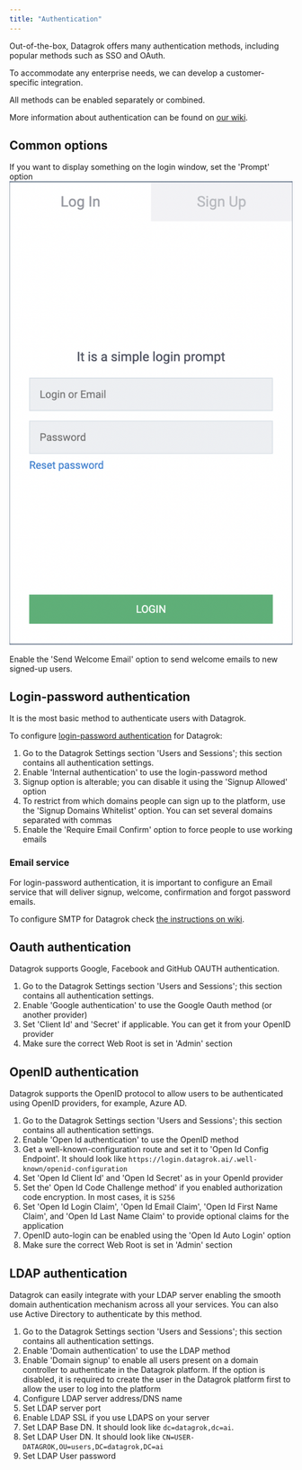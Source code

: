 ```yaml
---
title: "Authentication"
---
```


Out-of-the-box, Datagrok offers many authentication methods, including popular methods such as SSO and OAuth.

To accommodate any enterprise needs, we can develop a customer-specific integration.

All methods can be enabled separately or combined.

More information about authentication can be found on [our wiki](../../../govern/authentication.md).

## Common options

If you want to display something on the login window, set the 'Prompt' option
![Login prompt](../../img/login-prompt.png)

Enable the 'Send Welcome Email' option to send welcome emails to new signed-up users.

## Login-password authentication

It is the most basic method to authenticate users with Datagrok.

To configure [login-password authentication](../../../govern/authentication.md#login-password) for Datagrok:

1) Go to the Datagrok Settings section 'Users and Sessions'; this section contains all authentication settings.
2) Enable 'Internal authentication' to use the login-password method
3) Signup option is alterable; you can disable it using the 'Signup Allowed' option
4) To restrict from which domains people can sign up to the platform, use the 'Signup Domains Whitelist' option. You can
   set several domains separated with commas
5) Enable the 'Require Email Confirm' option to force people to use working emails

### Email service

For login-password authentication, it is important to configure an Email service that will deliver signup, welcome,
confirmation and forgot password emails.

To configure SMTP for Datagrok check [the instructions on wiki](configure-smtp.md).

## Oauth authentication

Datagrok supports Google, Facebook and GitHub OAUTH authentication.

1) Go to the Datagrok Settings section 'Users and Sessions'; this section contains all authentication settings.
2) Enable 'Google authentication' to use the Google Oauth method (or another provider)
3) Set 'Client Id' and 'Secret' if applicable. You can get it from your OpenID provider
4) Make sure the correct Web Root is set in 'Admin' section

## OpenID authentication

Datagrok supports the OpenID protocol to allow users to be authenticated using OpenID providers, for example, Azure AD.

1) Go to the Datagrok Settings section 'Users and Sessions'; this section contains all authentication settings.
2) Enable 'Open Id authentication' to use the OpenID method
3) Get a well-known-configuration route and set it to 'Open Id Config Endpoint'. It should look
   like `https://login.datagrok.ai/.well-known/openid-configuration`
4) Set 'Open Id Client Id' and 'Open Id Secret' as in your OpenId provider
5) Set the' Open Id Code Challenge method' if you enabled authorization code encryption. In most cases, it is `S256`
6) Set 'Open Id Login Claim', 'Open Id Email Claim', 'Open Id First Name Claim', and 'Open Id Last Name Claim' to
   provide optional claims for the application
7) OpenID auto-login can be enabled using the 'Open Id Auto Login' option
8) Make sure the correct Web Root is set in 'Admin' section

## LDAP authentication

Datagrok can easily integrate with your LDAP server enabling the smooth domain authentication mechanism across all your
services. You can also use Active Directory to authenticate by this method.

1) Go to the Datagrok Settings section 'Users and Sessions'; this section contains all authentication settings.
2) Enable 'Domain authentication' to use the LDAP method
3) Enable 'Domain signup' to enable all users present on a domain controller to authenticate in the Datagrok platform.
   If the option is disabled, it is required to create the user in the Datagrok platform first to allow the user to log
   into the platform
4) Configure LDAP server address/DNS name
5) Set LDAP server port
6) Enable LDAP SSL if you use LDAPS on your server
7) Set LDAP Base DN. It should look like `dc=datagrok,dc=ai`.
8) Set LDAP User DN. It should look like `CN=USER-DATAGROK,OU=users,DC=datagrok,DC=ai`
9) Set LDAP User password
